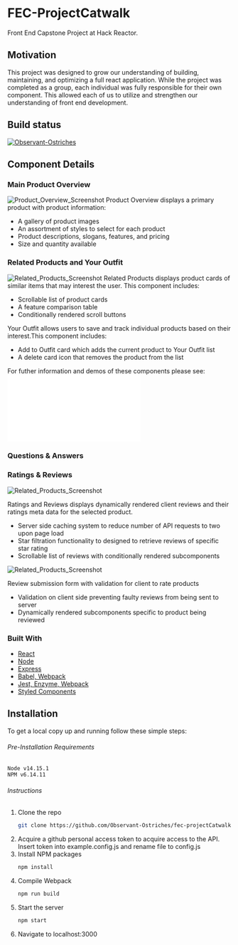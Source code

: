 # FEC-ProjectCatwalk
Front End Capstone Project at Hack Reactor.

## Motivation

This project was designed to grow our understanding of building, maintaining, and optimizing a full react application. While the project was completed as a group, each individual was fully responsible for their own component. This allowed each of us to utilize and strengthen our understanding of front end development.

## Build status

[![Observant-Ostriches](https://circleci.com/gh/Observant-Ostriches/fec-projectCatwalk.svg?style=svg)](https://github.com/Observant-Ostriches/fec-projectCatwalk)


## Component Details
### Main Product Overview
![Product_Overview_Screenshot](./readMeImg/ProductOverview.jpg)
Product Overview displays a primary product with product information:
  - A gallery of product images
  - An assortment of styles to select for each product
  - Product descriptions, slogans, features, and pricing
  - Size and quantity available

### Related Products and Your Outfit
![Related_Products_Screenshot](./client/src/components/relatedProducts/README_content/relatedProducts.png)
Related Products displays product cards of similar items that may interest the user. This component includes:
  - Scrollable list of product cards
  - A feature comparison table
  - Conditionally rendered scroll buttons

Your Outfit allows users to save and track individual products based on their interest.This component includes:
  - Add to Outfit card which adds the current product to Your Outfit list
  - A delete card icon that removes the product from the list

For futher information and demos of these components please see:
![Related_Products_README](./client/src/components/relatedProducts/README.md)

### Questions & Answers

### Ratings & Reviews
![Related_Products_Screenshot](./readMeImg/ratingsAndReviews.gif)

Ratings and Reviews displays dynamically rendered client reviews and their ratings meta data for the selected product.
  - Server side caching system to reduce number of API requests to two upon page load
  - Star filtration functionality to designed to retrieve reviews of specific star rating
  - Scrollable list of reviews with conditionally rendered subcomponents

![Related_Products_Screenshot](./readMeImg/submissionFormDemo.gif)

Review submission form with validation for client to rate products
  - Validation on client side preventing faulty reviews from being sent to server
  - Dynamically rendered subcomponents specific to product being reviewed

### Built With

* [React](https://reactjs.org/)
* [Node](https://nodejs.dev/)
* [Express](https://expressjs.com/)
* [Babel, Webpack]()
* [Jest, Enzyme, Webpack]()
* [Styled Components](https://styled-components.com/)

## Installation


To get a local copy up and running follow these simple steps:
###### Pre-Installation Requirements
    Node v14.15.1
    NPM v6.14.11
###### Instructions
1. Clone the repo
   ```sh
   git clone https://github.com/Observant-Ostriches/fec-projectCatwalk.git
   ```
2. Acquire a github personal access token to acquire access to the API. Insert token into example.config.js and rename file to config.js
3. Install NPM packages
   ```sh
   npm install
    ```
3. Compile Webpack
   ```sh
   npm run build
    ```
4. Start the server
   ```sh
   npm start
    ```
5. Navigate to localhost:3000
